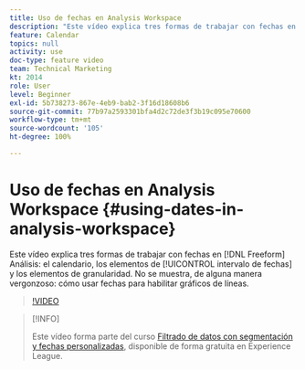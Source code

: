 ```yaml
---
title: Uso de fechas en Analysis Workspace
description: "Este vídeo explica tres formas de trabajar con fechas en análisis de forma libre: los elementos calendario, intervalo de fechas y granularidad. No se muestra, de alguna manera vergonzoso: cómo usar fechas para habilitar gráficos de líneas. "
feature: Calendar
topics: null
activity: use
doc-type: feature video
team: Technical Marketing
kt: 2014
role: User
level: Beginner
exl-id: 5b738273-867e-4eb9-bab2-3f16d18608b6
source-git-commit: 77b97a2593301bfa4d2c72de3f3b19c095e70600
workflow-type: tm+mt
source-wordcount: '105'
ht-degree: 100%

---
```


# Uso de fechas en Analysis Workspace {#using-dates-in-analysis-workspace}

Este vídeo explica tres formas de trabajar con fechas en [!DNL Freeform] Análisis: el calendario, los elementos de [!UICONTROL intervalo de fechas] y los elementos de granularidad. No se muestra, de alguna manera vergonzoso: cómo usar fechas para habilitar gráficos de líneas.

>[!VIDEO](https://video.tv.adobe.com/v/24136/?quality=12)

>[!INFO]
>
> Este vídeo forma parte del curso [Filtrado de datos con segmentación y fechas personalizadas](https://experienceleague.adobe.com/?recommended=Analytics-U-1-2021.1.filterdata&amp;lang=es), disponible de forma gratuita en Experience League.
